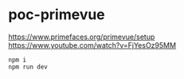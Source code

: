 # poc-primevue

https://www.primefaces.org/primevue/setup
https://www.youtube.com/watch?v=FjYesOz95MM


```shell
npm i
npm run dev
```
